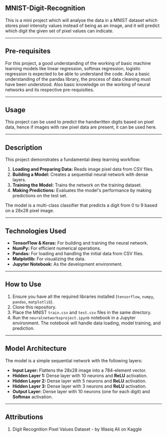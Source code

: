 ## MNIST-Digit-Recognition

This is a mini project which will analyse the data in a MNIST dataset which stores pixel intensity values instead of being as an image, and it will predict which digit the given set of pixel values can indicate.

-------------------------------------------------------------------------------------------------------------------------------------

## Pre-requisites

For this project, a good understanding of the working of basic machine learning models like linear regression, softmax regression, logistic regression is expected to be able to understand the code. Also a basic understanding of the pandas library, the process of data cleaning must have been understood. Also basic knowledge on the working of neural networks and its respective pre-requisities. 

-------------------------------------------------------------------------------------------------------------------------------------

## Usage 

This project can be used to predict the handwritten digits based on pixel data, hence if images with raw pixel data are present, it can be used here. 

-------------------------------------------------------------------------------------------------------------------------------------

## Description

This project demonstrates a fundamental deep learning workflow:
1.  **Loading and Preparing Data:** Reads image pixel data from CSV files.
2.  **Building a Model:** Creates a sequential neural network with dense layers.
3.  **Training the Model:** Trains the network on the training dataset.
4.  **Making Predictions:** Evaluates the model's performance by making predictions on the test set.

The model is a multi-class classifier that predicts a digit from 0 to 9 based on a 28x28 pixel image.

-------------------------------------------------------------------------------------------------------------------------------------

## Technologies Used
* **TensorFlow & Keras:** For building and training the neural network.
* **NumPy:** For efficient numerical operations.
* **Pandas:** For loading and handling the initial data from CSV files.
* **Matplotlib:** For visualizing the data.
* **Jupyter Notebook:** As the development environment.

-------------------------------------------------------------------------------------------------------------------------------------

## How to Use
1.  Ensure you have all the required libraries installed (`tensorflow`, `numpy`, `pandas`, `matplotlib`).
2.  Clone this repository.
3.  Place the MNIST `train.csv` and `test.csv` files in the same directory.
4.  Run the `neuralnetworksproject.ipynb` notebook in a Jupyter environment. The notebook will handle data loading, model training, and prediction.

-------------------------------------------------------------------------------------------------------------------------------------

## Model Architecture
The model is a simple sequential network with the following layers:

* **Input Layer:** Flattens the 28x28 image into a 784-element vector.
* **Hidden Layer 1:** Dense layer with 10 neurons and **ReLU** activation.
* **Hidden Layer 2:** Dense layer with 5 neurons and **ReLU** activation.
* **Hidden Layer 3:** Dense layer with 3 neurons and **ReLU** activation.
* **Output Layer:** Dense layer with 10 neurons (one for each digit) and **Softmax** activation.

-------------------------------------------------------------------------------------------------------------------------------------

## Attributions

1. Digit Recognition Pixel Values Dataset - by Wasiq Ali on Kaggle






